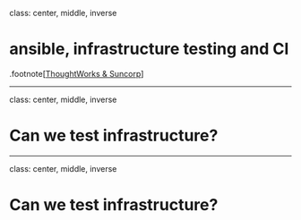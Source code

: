 class: center, middle, inverse

# ansible, infrastructure testing and CI
.footnote[[ThoughtWorks & Suncorp]()]

---
class: center, middle, inverse
# Can we test infrastructure?
<!-- yes, of course. ops always manuually test. varification scripts maybe? can we know if 
the command/instructruction we type in prod enviroment will work not bring down catastrophically any server?-->

---
class: center, middle, inverse
# Can we test infrastructure?
<!-- -->